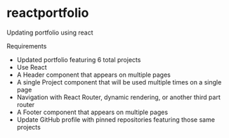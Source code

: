 # reactportfolio
Updating portfolio using react

Requirements

- Updated portfolio featuring 6 total projects
- Use React
- A Header component that appears on multiple pages
- A single Project component that will be used multiple times on a single page
- Navigation with React Router, dynamic rendering, or another third part router
- A Footer component that appears on multiple pages
- Update GitHub profile with pinned repositories featuring those same projects
